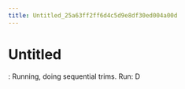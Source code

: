 ```yaml
---
title: Untitled_25a63ff2ff6d4c5d9e8df30ed004a00d
---
```


# Untitled

: Running, doing sequential trims.
Run: D